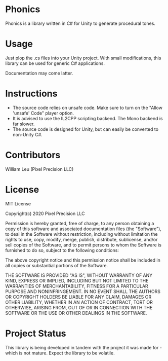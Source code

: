 # Phonics

Phonics is a library written in C# for Unity to generate procedural tones.



# Usage

Just plop the .cs files into your Unity project. With small modifications,
this library can be used for generic C# applications.



Documentation may come latter.



# Instructions

* The source code relies on unsafe code. Make sure to turn on the "Allow 'unsafe' Code" player option.
* It is advised to use the IL2CPP scripting backend. The Mono backend is far slower.
* The source code is designed for Unity, but can easily be converted to non-Unity C#.



# Contributors

William Leu (Pixel Precision LLC)



# License

MIT License

Copyright(c) 2020 Pixel Precision LLC

Permission is hereby granted, free of charge, to any person obtaining a copy
of this software and associated documentation files (the "Software"), to deal
in the Software without restriction, including without limitation the rights
to use, copy, modify, merge, publish, distribute, sublicense, and/or sell
copies of the Software, and to permit persons to whom the Software is
furnished to do so, subject to the following conditions:

The above copyright notice and this permission notice shall be included in all
copies or substantial portions of the Software.

THE SOFTWARE IS PROVIDED "AS IS", WITHOUT WARRANTY OF ANY KIND, EXPRESS OR
IMPLIED, INCLUDING BUT NOT LIMITED TO THE WARRANTIES OF MERCHANTABILITY,
FITNESS FOR A PARTICULAR PURPOSE AND NONINFRINGEMENT. IN NO EVENT SHALL THE
AUTHORS OR COPYRIGHT HOLDERS BE LIABLE FOR ANY CLAIM, DAMAGES OR OTHER
LIABILITY, WHETHER IN AN ACTION OF CONTRACT, TORT OR OTHERWISE, ARISING FROM,
OUT OF OR IN CONNECTION WITH THE SOFTWARE OR THE USE OR OTHER DEALINGS IN THE
SOFTWARE.



# Project Status

This library is being developed in tandem with the project it was made for - which is not mature. Expect the library to be volatile.